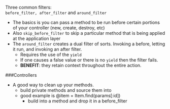 Three common filters:  
`before_filter, after_filter` and `around_filter`

* The basics is you can pass a method to be run before certain portions of your controller (new, create, destroy, etc)
* Also `skip_before_filter` to skip a particular method that is being applied at the application layer
* The `around_filter` creates a dual filter of sorts. Invoking a before, letting it run, and invoking an after filter.
  * Requires the use of the `yield`
  * If one causes a false value or there is no `yield` then the filter fails.
  * __BENEFIT__: they retain context throughout the entire action.

###Controllers

* A good way to clean up your methods.
  * build private methods and source them into
  * good example is @item = Item.find(params[:id])
    * build into a method and drop it in a before_filter